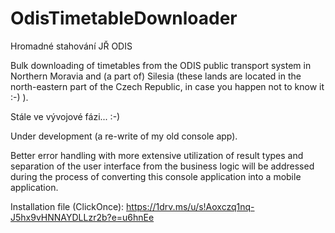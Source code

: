 # OdisTimetableDownloader

Hromadné stahování JŘ ODIS

Bulk downloading of timetables from the ODIS public transport system in Northern Moravia and (a part of) Silesia (these lands are located in the north-eastern part of the Czech Republic, in case you happen not to know it :-) ).

Stále ve vývojové fázi... :-)

Under development (a re-write of my old console app).

Better error handling with more extensive utilization of result types and separation of the user interface from the business logic will be addressed during the process of converting this console application into a mobile application.

Installation file (ClickOnce): https://1drv.ms/u/s!Aoxczq1nq-J5hx9vHNNAYDLLzr2b?e=u6hnEe

